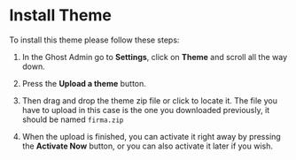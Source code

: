# Install Theme

To install this theme please follow these steps:

1. In the Ghost Admin go to **Settings**, click on **Theme** and scroll all the way down.

2. Press the **Upload a theme** button.

3. Then drag and drop the theme zip file or click to locate it. The file you have to upload in this case is the one you downloaded previously, it should be named `firma.zip`

4. When the upload is finished, you can activate it right away by pressing the **Activate Now** button, or you can also activate it later if you wish.
